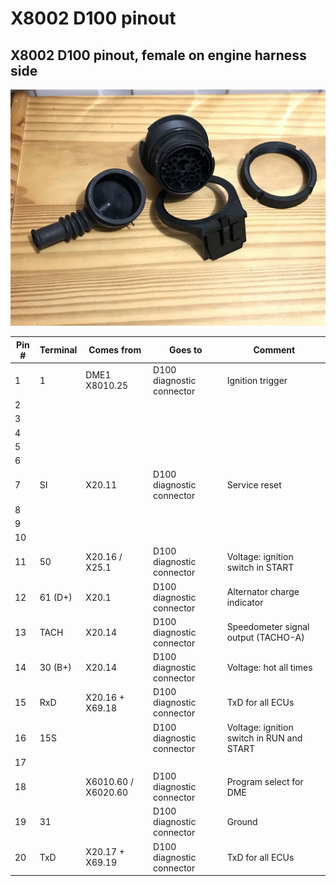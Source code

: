 # X8002 D100 pinout

## X8002 D100 pinout, female on engine harness side

![alt text](./pictures/d100.jpg "Diagnostic connector")

|Pin #|Terminal|Comes from|Goes to|Comment|
|-----|----|----------|-------|-------|
|1|1|DME1 X8010.25|D100 diagnostic connector|Ignition trigger|
|2|||||
|3|||||
|4|||||
|5|||||
|6|||||
|7|SI|X20.11|D100 diagnostic connector|Service reset|
|8|||||
|9|||||
|10|||||
|11|50|X20.16 / X25.1|D100 diagnostic connector|Voltage: ignition switch in START|
|12|61 (D+)|X20.1|D100 diagnostic connector|Alternator charge indicator|
|13|TACH|X20.14|D100 diagnostic connector|Speedometer signal output (TACHO-A)|
|14|30 (B+)|X20.14|D100 diagnostic connector|Voltage: hot all times|
|15|RxD|X20.16 + X69.18|D100 diagnostic connector|TxD for all ECUs|
|16|15S||D100 diagnostic connector|Voltage: ignition switch in RUN and START|
|17|||||
|18||X6010.60 / X6020.60|D100 diagnostic connector|Program select for DME|
|19|31||D100 diagnostic connector|Ground|
|20|TxD|X20.17 + X69.19|D100 diagnostic connector|TxD for all ECUs|
